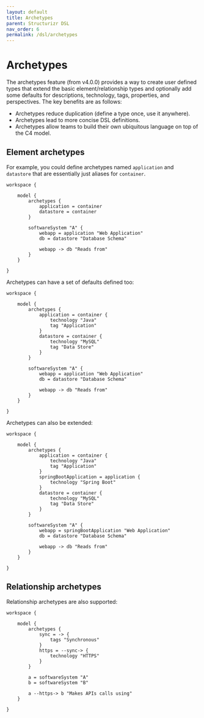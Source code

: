```yaml
---
layout: default
title: Archetypes
parent: Structurizr DSL
nav_order: 6
permalink: /dsl/archetypes
---
```


# Archetypes

The archetypes feature (from v4.0.0) provides a way to create user defined types that extend the basic element/relationship types
and optionally add some defaults for descriptions, technology, tags, properties, and perspectives.
The key benefits are as follows:

- Archetypes reduce duplication (define a type once, use it anywhere).
- Archetypes lead to more concise DSL definitions.
- Archetypes allow teams to build their own ubiquitous language on top of the C4 model.

## Element archetypes

For example, you could define archetypes named `application` and `datastore`
that are essentially just aliases for `container`.

```
workspace {

    model {
        archetypes {
            application = container
            datastore = container
        }
        
        softwareSystem "A" {
            webapp = application "Web Application"
            db = datastore "Database Schema"
            
            webapp -> db "Reads from"
        }
    }
    
}
```

Archetypes can have a set of defaults defined too:

```
workspace {

    model {
        archetypes {
            application = container {
                technology "Java"
                tag "Application"
            }
            datastore = container {
                technology "MySQL"
                tag "Data Store"
            }
        }
        
        softwareSystem "A" {
            webapp = application "Web Application"
            db = datastore "Database Schema"
            
            webapp -> db "Reads from"
        }
    }
    
}
```

Archetypes can also be extended:

```
workspace {

    model {
        archetypes {
            application = container {
                technology "Java"
                tag "Application"
            }
            springBootApplication = application {
                technology "Spring Boot"
            }
            datastore = container {
                technology "MySQL"
                tag "Data Store"
            }
        }
        
        softwareSystem "A" {
            webapp = springBootApplication "Web Application"
            db = datastore "Database Schema"
            
            webapp -> db "Reads from"
        }
    }
    
}
```

## Relationship archetypes

Relationship archetypes are also supported:

```
workspace {

    model {
        archetypes {
            sync = -> {
                tags "Synchronous"
            }
            https = --sync-> {
                technology "HTTPS"
            }
        }
        
        a = softwareSystem "A"
        b = softwareSystem "B"
        
        a --https-> b "Makes APIs calls using"
    }

}
```